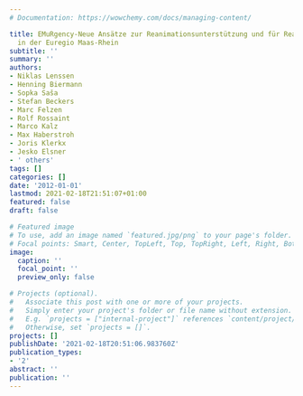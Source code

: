 ```yaml
---
# Documentation: https://wowchemy.com/docs/managing-content/

title: EMuRgency-Neue Ansätze zur Reanimationsunterstützung und für Reanimationstraining
  in der Euregio Maas-Rhein
subtitle: ''
summary: ''
authors:
- Niklas Lenssen
- Henning Biermann
- Sopka Saša
- Stefan Beckers
- Marc Felzen
- Rolf Rossaint
- Marco Kalz
- Max Haberstroh
- Joris Klerkx
- Jesko Elsner
- ' others'
tags: []
categories: []
date: '2012-01-01'
lastmod: 2021-02-18T21:51:07+01:00
featured: false
draft: false

# Featured image
# To use, add an image named `featured.jpg/png` to your page's folder.
# Focal points: Smart, Center, TopLeft, Top, TopRight, Left, Right, BottomLeft, Bottom, BottomRight.
image:
  caption: ''
  focal_point: ''
  preview_only: false

# Projects (optional).
#   Associate this post with one or more of your projects.
#   Simply enter your project's folder or file name without extension.
#   E.g. `projects = ["internal-project"]` references `content/project/deep-learning/index.md`.
#   Otherwise, set `projects = []`.
projects: []
publishDate: '2021-02-18T20:51:06.983760Z'
publication_types:
- '2'
abstract: ''
publication: ''
---
```

